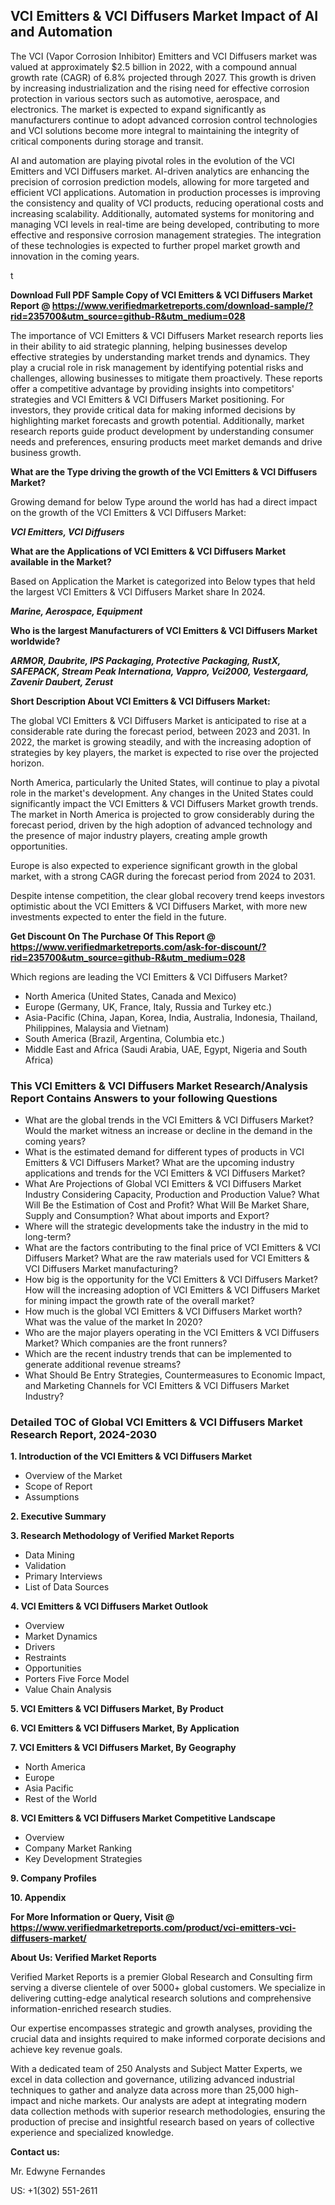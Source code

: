 <h2>VCI Emitters & VCI Diffusers Market Impact of AI and Automation</h2><p>The VCI (Vapor Corrosion Inhibitor) Emitters and VCI Diffusers market was valued at approximately $2.5 billion in 2022, with a compound annual growth rate (CAGR) of 6.8% projected through 2027. This growth is driven by increasing industrialization and the rising need for effective corrosion protection in various sectors such as automotive, aerospace, and electronics. The market is expected to expand significantly as manufacturers continue to adopt advanced corrosion control technologies and VCI solutions become more integral to maintaining the integrity of critical components during storage and transit.</p><p>AI and automation are playing pivotal roles in the evolution of the VCI Emitters and VCI Diffusers market. AI-driven analytics are enhancing the precision of corrosion prediction models, allowing for more targeted and efficient VCI applications. Automation in production processes is improving the consistency and quality of VCI products, reducing operational costs and increasing scalability. Additionally, automated systems for monitoring and managing VCI levels in real-time are being developed, contributing to more effective and responsive corrosion management strategies. The integration of these technologies is expected to further propel market growth and innovation in the coming years.</p>t</p><p id="" class=""><strong>Download Full PDF Sample Copy of VCI Emitters & VCI Diffusers Market Report @ <a href="https://www.verifiedmarketreports.com/download-sample/?rid=235700&utm_source=github-R&utm_medium=028" target="_blank">https://www.verifiedmarketreports.com/download-sample/?rid=235700&utm_source=github-R&utm_medium=028</a></strong></p><p>The importance of&nbsp;VCI Emitters & VCI Diffusers Market research reports lies in their ability to aid strategic planning, helping businesses develop effective strategies by understanding market trends and dynamics. They play a crucial role in risk management by identifying potential risks and challenges, allowing businesses to mitigate them proactively. These reports offer a competitive advantage by providing insights into competitors' strategies and VCI Emitters & VCI Diffusers Market positioning. For investors, they provide critical data for making informed decisions by highlighting market forecasts and growth potential. Additionally, market research reports guide product development by understanding consumer needs and preferences, ensuring products meet market demands and drive business growth.</p><p><strong>What are the&nbsp;Type driving the growth of the VCI Emitters & VCI Diffusers Market?</strong></p><p id="" class="">Growing demand for below Type around the world has had a direct impact on the growth of the VCI Emitters & VCI Diffusers Market:</p><em><strong>VCI Emitters, VCI Diffusers</strong></em></p><strong>What are the&nbsp;Applications&nbsp;of VCI Emitters & VCI Diffusers Market available in the Market?</strong></p><p id="" class="">Based on Application the Market is categorized into Below types that held the largest VCI Emitters & VCI Diffusers Market share In 2024.</p><em><strong>Marine, Aerospace, Equipment</strong></em></p><strong>Who is the largest Manufacturers of VCI Emitters & VCI Diffusers Market worldwide?</strong></p><p><em><strong>ARMOR, Daubrite, IPS Packaging, Protective Packaging, RustX, SAFEPACK, Stream Peak Internationa, Vappro, Vci2000, Vestergaard, Zavenir Daubert, Zerust</strong></em></p><p id="" class=""><strong>Short Description About VCI Emitters & VCI Diffusers Market:</strong></p><p>The global VCI Emitters & VCI Diffusers Market is anticipated to rise at a considerable rate during the forecast period, between 2023 and 2031. In 2022, the market is growing steadily, and with the increasing adoption of strategies by key players, the market is expected to rise over the projected horizon.</p><p>North America, particularly the United States, will continue to play a pivotal role in the market's development. Any changes in the United States could significantly impact the VCI Emitters & VCI Diffusers Market growth trends. The market in North America is projected to grow considerably during the forecast period, driven by the high adoption of advanced technology and the presence of major industry players, creating ample growth opportunities.</p><p>Europe is also expected to experience significant growth in the global market, with a strong CAGR during the forecast period from 2024 to 2031.</p><p>Despite intense competition, the clear global recovery trend keeps investors optimistic about the VCI Emitters & VCI Diffusers Market, with more new investments expected to enter the field in the future.</p><p id="" class=""><strong>Get Discount On The Purchase Of This Report @ <a href="https://www.verifiedmarketreports.com/ask-for-discount/?rid=235700&utm_source=github-R&utm_medium=028" target="_blank">https://www.verifiedmarketreports.com/ask-for-discount/?rid=235700&utm_source=github-R&utm_medium=028</a></strong></p>Which regions are leading the VCI Emitters & VCI Diffusers Market?</p><ul><li>North America (United States, Canada and Mexico)</li><li>Europe (Germany, UK, France, Italy, Russia and Turkey etc.)</li><li>Asia-Pacific (China, Japan, Korea, India, Australia, Indonesia, Thailand, Philippines, Malaysia and Vietnam)</li><li>South America (Brazil, Argentina, Columbia etc.)</li><li>Middle East and Africa (Saudi Arabia, UAE, Egypt, Nigeria and South Africa)</li></ul><h3 id="" class="">This VCI Emitters & VCI Diffusers Market Research/Analysis Report Contains Answers to your following Questions</h3><ul><li>What are the global trends in the VCI Emitters & VCI Diffusers Market? Would the market witness an increase or decline in the demand in the coming years?</li><li>What is the estimated demand for different types of products in VCI Emitters & VCI Diffusers Market? What are the upcoming industry applications and trends for the VCI Emitters & VCI Diffusers Market?</li><li>What Are Projections of Global VCI Emitters & VCI Diffusers Market Industry Considering Capacity, Production and Production Value? What Will Be the Estimation of Cost and Profit? What Will Be Market Share, Supply and Consumption? What about imports and Export?</li><li>Where will the strategic developments take the industry in the mid to long-term?</li><li>What are the factors contributing to the final price of VCI Emitters & VCI Diffusers Market? What are the raw materials used for VCI Emitters & VCI Diffusers Market manufacturing?</li><li>How big is the opportunity for the VCI Emitters & VCI Diffusers Market? How will the increasing adoption of VCI Emitters & VCI Diffusers Market for mining impact the growth rate of the overall market?</li><li>How much is the global VCI Emitters & VCI Diffusers Market worth? What was the value of the market In 2020?</li><li>Who are the major players operating in the VCI Emitters & VCI Diffusers Market? Which companies are the front runners?</li><li>Which are the recent industry trends that can be implemented to generate additional revenue streams?</li><li>What Should Be Entry Strategies, Countermeasures to Economic Impact, and Marketing Channels for VCI Emitters & VCI Diffusers Market Industry?</li></ul><h3 id="" class="">Detailed TOC of Global VCI Emitters & VCI Diffusers Market Research Report, 2024-2030</h3><p id="" class=""><strong>1. Introduction of the VCI Emitters & VCI Diffusers Market</strong></p><ul><li>Overview of the Market</li><li>Scope of Report</li><li>Assumptions</li></ul><p id="" class=""><strong>2. Executive Summary</strong></p><p id="" class=""><strong>3. Research Methodology of Verified Market Reports</strong></p><ul><li>Data Mining</li><li>Validation</li><li>Primary Interviews</li><li>List of Data Sources</li></ul><p id="" class=""><strong>4. VCI Emitters & VCI Diffusers Market Outlook</strong></p><ul><li>Overview</li><li>Market Dynamics</li><li>Drivers</li><li>Restraints</li><li>Opportunities</li><li>Porters Five Force Model</li><li>Value Chain Analysis</li></ul><p id="" class=""><strong>5. VCI Emitters & VCI Diffusers Market, By Product</strong></p><p id="" class=""><strong>6. VCI Emitters & VCI Diffusers Market, By Application</strong></p><p id="" class=""><strong>7. VCI Emitters & VCI Diffusers Market, By Geography</strong></p><ul><li>North America</li><li>Europe</li><li>Asia Pacific</li><li>Rest of the World</li></ul><p id="" class=""><strong>8. VCI Emitters & VCI Diffusers Market Competitive Landscape</strong></p><ul><li>Overview</li><li>Company Market Ranking</li><li>Key Development Strategies</li></ul><p id="" class=""><strong>9. Company Profiles</strong></p><p id="" class=""><strong>10. Appendix</strong></p><p id="" class=""><strong>For More Information or Query, Visit @ <a href="https://www.verifiedmarketreports.com/product/vci-emitters-vci-diffusers-market/" target="_blank">https://www.verifiedmarketreports.com/product/vci-emitters-vci-diffusers-market/</a></strong></p><p id="" class=""><strong>About Us: Verified Market Reports</strong></p><p id="" class="">Verified Market Reports is a premier Global Research and Consulting firm serving a diverse clientele of over 5000+ global customers. We specialize in delivering cutting-edge analytical research solutions and comprehensive information-enriched research studies.</p><p id="" class="">Our expertise encompasses strategic and growth analyses, providing the crucial data and insights required to make informed corporate decisions and achieve key revenue goals.</p><p id="" class="">With a dedicated team of 250 Analysts and Subject Matter Experts, we excel in data collection and governance, utilizing advanced industrial techniques to gather and analyze data across more than 25,000 high-impact and niche markets. Our analysts are adept at integrating modern data collection methods with superior research methodologies, ensuring the production of precise and insightful research based on years of collective experience and specialized knowledge.</p><p id="" class=""><strong>Contact us:</strong></p><p id="" class="">Mr. Edwyne Fernandes</p><p id="" class="">US: +1(302) 551-2611</p>